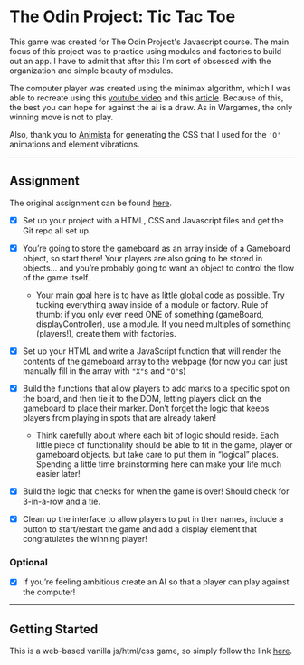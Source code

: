 # The Odin Project: Tic Tac Toe

This game was created for The Odin Project's Javascript course. The main focus of this project was to practice using modules and factories to build out an app. I have to admit that after this I'm sort of obsessed with the organization and simple beauty of modules.

The computer player was created using the minimax algorithm, which I was able to recreate using this [youtube video](https://www.youtube.com/watch?v=P2TcQ3h0ipQ) and this [article](https://www.freecodecamp.org/news/how-to-make-your-tic-tac-toe-game-unbeatable-by-using-the-minimax-algorithm-9d690bad4b37/). Because of this, the best you can hope for against the ai is a draw. As in Wargames, the only winning move is not to play.

Also, thank you to [Animista](https://animista.net/play/text/tracking-in) for generating the CSS that I used for the `'O'` animations and element vibrations.

---
## Assignment

The original assignment can be found [here](https://www.theodinproject.com/courses/javascript/lessons/tic-tac-toe-javascript).

- [x] Set up your project with a HTML, CSS and Javascript files and get the Git repo all set up.

- [x] You’re going to store the gameboard as an array inside of a Gameboard object, so start there! Your players are also going to be stored in objects… and you’re probably going to want an object to control the flow of the game itself.
  - Your main goal here is to have as little global code as possible. Try tucking everything away inside of a module or factory. Rule of thumb: if you only ever need ONE of something (gameBoard, displayController), use a module. If you need multiples of something (players!), create them with factories.
- [x] Set up your HTML and write a JavaScript function that will render the contents of the gameboard array to the webpage (for now you can just manually fill in the array with `"X"`s and `"O"`s)
- [x] Build the functions that allow players to add marks to a specific spot on the board, and then tie it to the DOM, letting players click on the gameboard to place their marker. Don’t forget the logic that keeps players from playing in spots that are already taken!
  - Think carefully about where each bit of logic should reside. Each little piece of functionality should be able to fit in the game, player or gameboard objects. but take care to put them in “logical” places. Spending a little time brainstorming here can make your life much easier later!
- [x] Build the logic that checks for when the game is over! Should check for 3-in-a-row and a tie.
- [x] Clean up the interface to allow players to put in their names, include a button to start/restart the game and add a display element that congratulates the winning player!

### Optional
- [x]  If you’re feeling ambitious create an AI so that a player can play against the computer!

--- 
## Getting Started

This is a web-based vanilla js/html/css game, so simply follow the link [here](https://racheallarimer.github.io/tic-tac-toe/).